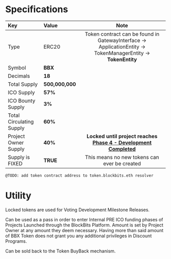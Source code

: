 # Specifications
|Key| Value | **Note** |
|:--- | :--- | :---: |
| Type | ERC20 | Token contract can be found in GatewayInterface -> ApplicationEntity -> TokenManagerEntity -> **TokenEntity** |
| Symbol | **BBX** |   |
| Decimals | **18** |   |
| Total Supply | **500,000,000** |   |
| ICO Supply | **57%** |   |
| ICO Bounty Supply | **3%** |   |
| Total Circulating Supply | **60%** |   |
| Project Owner Supply | **40%** | **Locked until project reaches [Phase 4 - Development Completed](./bbt_roadmap/#phase-4-development-completed)** |
| Supply is FIXED | **TRUE** | This means no new tokens can ever be created |

```@TODO: add token contract address to token.blockbits.eth resolver```

# Utility
Locked tokens are used for Voting Development Milestone Releases.

Can be used as a pass in order to enter Internal PRE ICO funding phases of Projects Launched through the BlockBits Platform. Amount is set by Project Owner at any amount they deem necessary.
Having more than said amount of BBX Token does not grant you any additional privileges in Discount Programs.

Can be sold back to the Token BuyBack mechanism.
